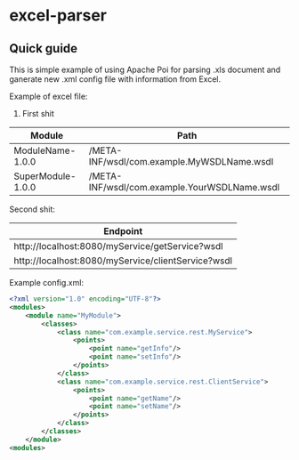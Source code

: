 # excel-parser
## Quick guide

This is simple example of using Apache Poi for parsing .xls document and ganerate new .xml config file with information from Excel.

Example of excel file:

1. First shit

Module            | Path 
----------------- | -------------
ModuleName-1.0.0  | /META-INF/wsdl/com.example.MyWSDLName.wsdl
SuperModule-1.0.0 | /META-INF/wsdl/com.example.YourWSDLName.wsdl

Second shit:

Endpoint                                           |
---------------------------------------------------|
http://localhost:8080/myService/getService?wsdl    | 
http://localhost:8080/myService/clientService?wsdl |

Example config.xml:

```xml
<?xml version="1.0" encoding="UTF-8"?>
<modules>
    <module name="MyModule">
        <classes>
            <class name="com.example.service.rest.MyService">
                <points>
                    <point name="getInfo"/>
					<point name="setInfo"/>
                </points>
            </class>
            <class name="com.example.service.rest.ClientService">
                <points>
                    <point name="getName"/>
					<point name="setName"/>
                </points>
            </class>
        </classes>
    </module>
<modules>
```

